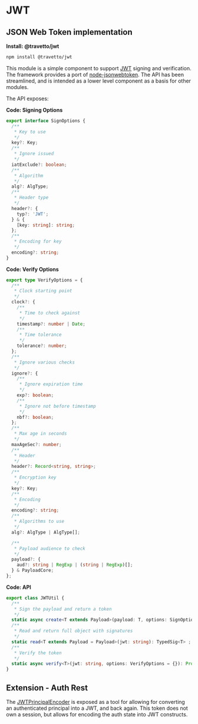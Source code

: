 <!-- This file was generated by @travetto/doc and should not be modified directly -->
<!-- Please modify https://github.com/travetto/travetto/tree/main/module/jwt/doc.ts and execute "npx trv doc" to rebuild -->
# JWT
## JSON Web Token implementation

**Install: @travetto/jwt**
```bash
npm install @travetto/jwt
```

This module is a simple component to support [JWT](https://jwt.io/) signing and verification.  The framework provides a port of [node-jsonwebtoken](https://github.com/auth0/node-jsonwebtoken). The API has been streamlined, and is intended as a lower level component as a basis for other modules.

The API exposes:

**Code: Signing Options**
```typescript
export interface SignOptions {
  /**
   * Key to use
   */
  key?: Key;
  /**
   * Ignore issued
   */
  iatExclude?: boolean;
  /**
   * Algorithm
   */
  alg?: AlgType;
  /**
   * Header type
   */
  header?: {
    typ?: 'JWT';
  } & {
    [key: string]: string;
  };
  /**
   * Encoding for key
   */
  encoding?: string;
}
```

**Code: Verify Options**
```typescript
export type VerifyOptions = {
  /**
   * Clock starting point
   */
  clock?: {
    /**
     * Time to check against
     */
    timestamp?: number | Date;
    /**
     * Time tolerance
     */
    tolerance?: number;
  };
  /**
   * Ignore various checks
   */
  ignore?: {
    /**
     * Ignore expiration time
     */
    exp?: boolean;
    /**
     * Ignore not before timestamp
     */
    nbf?: boolean;
  };
  /**
   * Max age in seconds
   */
  maxAgeSec?: number;
  /**
   * Header
   */
  header?: Record<string, string>;
  /**
   * Encryption key
   */
  key?: Key;
  /**
   * Encoding
   */
  encoding?: string;
  /**
   * Algorithms to use
   */
  alg?: AlgType | AlgType[];

  /**
   * Payload audience to check
   */
  payload?: {
    aud?: string | RegExp | (string | RegExp)[];
  } & PayloadCore;
};
```

**Code: API**
```typescript
export class JWTUtil {
  /**
   * Sign the payload and return a token
   */
  static async create<T extends Payload>(payload: T, options: SignOptions = {}): Promise<string> ;
  /**
   * Read and return full object with signatures
   */
  static read<T extends Payload = Payload>(jwt: string): TypedSig<T> ;
  /**
   * Verify the token
   */
  static async verify<T>(jwt: string, options: VerifyOptions = {}): Promise<Payload & T> ;
}
```

## Extension - Auth Rest

The [JWTPrincipalEncoder](https://github.com/travetto/travetto/tree/main/module/jwt/src/extension/auth-rest.ts#L19) is exposed as a tool for allowing for converting an authenticated principal into a JWT, and back again.  This token does not own a session, but allows for encoding the auth state into JWT constructs.
